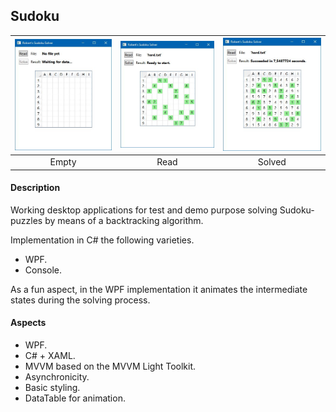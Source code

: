## Sudoku

|![Empty](Screenshots/empty.jpg)|![overview](Screenshots/read.jpg)|![details](Screenshots/solved.jpg)|
|:-:|:-:|:-:|
|Empty|Read|Solved|

#### Description
Working desktop applications for test and demo purpose solving Sudoku-puzzles by means of a backtracking algorithm.

Implementation in C# the following varieties.
*  WPF.
*  Console.

As a fun aspect, in the WPF implementation it animates the intermediate states during the solving process.

#### Aspects
* WPF.
* C# + XAML.
* MVVM based on the MVVM Light Toolkit.
* Asynchronicity.
* Basic styling.
* DataTable for animation.
